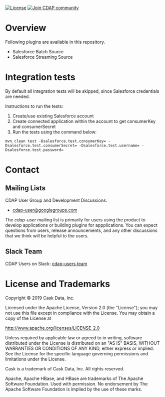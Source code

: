 [![License](https://img.shields.io/badge/License-Apache%202.0-blue.svg)](https://opensource.org/licenses/Apache-2.0)
[![Join CDAP community](https://cdap-users.herokuapp.com/badge.svg?t=salesforce-plugins)](https://cdap-users.herokuapp.com?t=1)

# Overview

Following plugins are available in this repository.

  * Salesforce Batch Source
  * Salesforce Streaming Source

# Integration tests

By default all integration tests will be skipped, since Salesforce credentials are needed.

Instructions to run the tests:
 1. Create/use existing Salesforce account
 2. Create connected application within the account to get consumerKey and consumerSecret
 3. Run the tests using the command below:

```
mvn clean test -Dsalesforce.test.consumerKey= -Dsalesforce.test.consumerSecret= -Dsalesforce.test.username= -Dsalesforce.test.password=
```

# Contact

## Mailing Lists

CDAP User Group and Development Discussions:

* [cdap-user@googlegroups.com](https://groups.google.com/d/forum/cdap-user)

The *cdap-user* mailing list is primarily for users using the product to develop
applications or building plugins for appplications. You can expect questions from
users, release announcements, and any other discussions that we think will be helpful
to the users.

## Slack Team

CDAP Users on Slack: [cdap-users team](https://cdap-users.herokuapp.com)


# License and Trademarks

Copyright © 2019 Cask Data, Inc.

Licensed under the Apache License, Version 2.0 (the "License"); you may not use this file except
in compliance with the License. You may obtain a copy of the License at

http://www.apache.org/licenses/LICENSE-2.0

Unless required by applicable law or agreed to in writing, software distributed under the
License is distributed on an "AS IS" BASIS, WITHOUT WARRANTIES OR CONDITIONS OF ANY KIND,
either express or implied. See the License for the specific language governing permissions
and limitations under the License.

Cask is a trademark of Cask Data, Inc. All rights reserved.

Apache, Apache HBase, and HBase are trademarks of The Apache Software Foundation. Used with
permission. No endorsement by The Apache Software Foundation is implied by the use of these marks.
